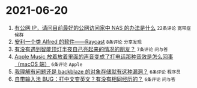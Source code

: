 # 2021-06-20

1. [有公网 IP，请问目前最好的公网访问家中 NAS 的办法是什么](https://www.v2ex.com/t/784557) `22条评论` `宽带症候群`
1. [安利一个类 Alfred 的软件——Raycast](https://www.v2ex.com/t/784576) `8条评论` `分享发现`
1. [有没有遇到智能顶灯半夜自己亮起来的情况的朋友？](https://www.v2ex.com/t/784574) `7条评论` `问与答`
1. [Apple Music 放着放着里面的声音变成了打电话那种音效是怎么回事（macOS 端）](https://www.v2ex.com/t/784562) `6条评论` `Apple`
1. [我理解有问题还是 backblaze 的对象存储就有这种漏洞？](https://www.v2ex.com/t/784561) `6条评论` `程序员`
1. [自带输入法 BUG：打中文变英文？有没有相同经历的？](https://www.v2ex.com/t/784560) `6条评论` `问与答`

